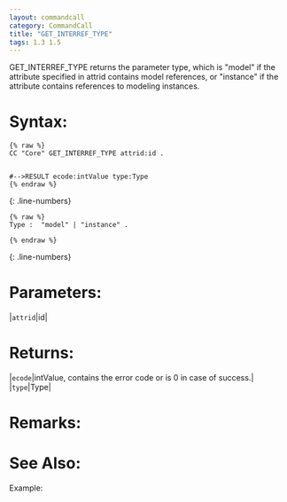 ```yaml
---
layout: commandcall
category: CommandCall
title: "GET_INTERREF_TYPE"
tags: 1.3 1.5
---
```


GET_INTERREF_TYPE returns the parameter type, which is "model" if the attribute specified in attrid contains model references, or "instance" if the attribute contains references to modeling instances.

# Syntax:  

```adoscript
{% raw %}
CC "Core" GET_INTERREF_TYPE attrid:id .


#-->RESULT ecode:intValue type:Type
{% endraw %}
```
{: .line-numbers}

```adoscript
{% raw %}
Type :	"model" | "instance" .

{% endraw %}
```
{: .line-numbers}

# Parameters:  

|`attrid`|id|

# Returns:  

|`ecode`|intValue, contains the error code or is 0 in case of success.|
|`type`|Type|

# Remarks:



# See Also:  



Example:

